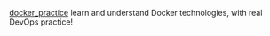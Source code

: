 
[docker_practice](https://github.com/yeasy/docker_practice)
learn and understand Docker technologies, with real DevOps practice!
